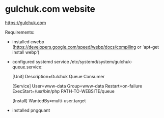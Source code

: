 # gulchuk.com website

https://gulchuk.com

Requirements:

- installed cwebp (https://developers.google.com/speed/webp/docs/compiling or 'apt-get install webp')

- configured systemd service /etc/systemd/system/gulchuk-queue.service:

    [Unit]
    Description=Gulchuk Queue Consumer

    [Service]
    User=www-data
    Group=www-data
    Restart=on-failure
    ExecStart=/usr/bin/php PATH-TO-WEBSITE/queue

    [Install]
    WantedBy=multi-user.target

- installed pngquant

